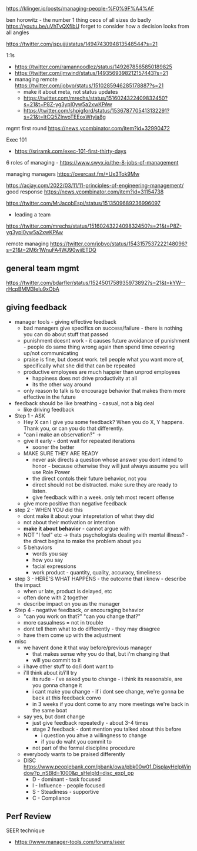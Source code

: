 https://klinger.io/posts/managing-people-%F0%9F%A4%AF

ben horowitz - the number 1 thing ceos of all sizes do badly https://youtu.be/uVhTvQXfibU forget to consider how a decision looks from all angles

https://twitter.com/jspujji/status/1494743094813548544?s=21


1:1s
- https://twitter.com/ramannoodlez/status/1492678565850189825
- https://twitter.com/jmwind/status/1493569398212157443?s=21
- managing remote https://twitter.com/jobvo/status/1510285946285178887?s=21
	- make it about meta, not status updates
	- https://twitter.com/mrechs/status/1516024322409832450?s=21&t=P8Z-yg3ypI0yw5a2xwKPAw
	- https://twitter.com/shpigford/status/1536787705413132291?s=21&t=ItCQ5ZlnvoTEEoxWtyla8g


mgmt first round https://news.ycombinator.com/item?id=32990472


Exec 101 
- https://sriramk.com/exec-101-first-thirty-days

6 roles of managing - https://www.swyx.io/the-8-jobs-of-management

managing managers https://overcast.fm/+Ux3Tok9Mw

https://acjay.com/2022/03/11/11-principles-of-engineering-management/
good response https://news.ycombinator.com/item?id=31154738


https://twitter.com/MrJacobEspi/status/1513509689236996097
- leading a team

https://twitter.com/mrechs/status/1516024322409832450?s=21&t=P8Z-yg3ypI0yw5a2xwKPAw


remote managing https://twitter.com/jobvo/status/1543157537222148096?s=21&t=2M6r1WnuFA4WJ90wiiETDQ


## general team mgmt
https://twitter.com/bdarfler/status/1524501758935973892?s=21&t=kYW--rHcpBMM3IeIu9xObA

## giving feedback

- manager tools - giving effective feedback
	- bad managers give specifics on success/failure - there is nothing you can do about stuff that passed
	- punishment doesnt work - it causes future avoidance of punishment - people do same thing wrong again then spend time covering up/not communicating
	- praise is fine, but doesnt work. tell people what you want more of, specifically what she did that can be repeated
	- productive employees are much happier than unprod employees
		- happiness does not drive productivity at all
		- its the other way around
	- only reason to talk is to encourage behavior that makes them more effective in the future
- feedback should be like breathing - casual, not a big deal
	- like driving feedback
- Step 1 - ASK
	- Hey X can I give you some feedback? When you do X, Y happens. Thank you, or can you do that differently.
	- "can i make an observation?" -> 
	- give it early - dont wait for repeated iterations
		- sooner the better
	- MAKE SURE THEY ARE READY
		- never ask directs a question whose answer you dont intend to honor - because otherwise they will just always assume you will use Role Power
		- the direct contols their future behavior, not you
		- direct should not be distracted. make sure they are ready to listen.
		- give feedback within a week. only teh most recent offense
	- give more positive than negative feedback
- step 2 - WHEN YOU did this
	- dont make it about your intepretation of what they did
	- not about their motivation or intention
	- **make it about behavior** - cannot argue with
	- NOT "I feel" etc -> thats psychologists dealing with mental illness? - the direct begins to make the problem about you
	- 5 behaviors
		- words you say
		- how you say
		- facial expressions
		- work product - quantity, quality, accuracy, timeliness
- step 3 - HERE'S WHAT HAPPENS - the outcome that i know - describe the impact
	- when ur late, product is delayed, etc
	- often done with 2 together
	- describe impact on you as the manager
- Step 4 - negative feedback, or encouraging behavior
	- "can you work on that?" "can you change that?"
	- more casualness = not in trouble
	- dont tell them what to do differently - they may disagree
	- have them come up with the adjustment 
- misc
	- we havent done it that way before/previous manager
		- that makes sense why you do that, but i'm changing that
		- will you commit to it
	- i have other stuff to do/i dont want to
	- i'll think about it/i'll try
		- its rude - i've asked you to change - i think its reasonable, are you gonna change it
		- i cant make you change - if i dont see change, we're gonna be back at this feedback convo
		- in 3 weeks if you dont come to any more meetings we're back in the same boat
	- say yes, but dont change
		- just give feedback repeatedly - about 3-4 times
		- stage 2 feedback - dont mention you talked about this before
			- i question you ahve a willingness to change
			- if you do waht you commit to
		- not part of the formal discipline procedure
	- everybody wants to be praised differently
	- DISC https://www.peoplebank.com/pbank/owa/pbk00w01.DisplayHelpWindow?p_nSBId=1000&p_sHelpId=disc_expl_pp
		- D - dominant - task focused
		- I - Influence - people focused
		- S - Steadiness - supportive
		- C - Compliance

## Perf Review

SEER technique
- https://www.manager-tools.com/forums/seer